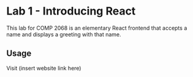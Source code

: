 # Lab 1 - Introducing React

This lab for COMP 2068 is an elementary React frontend that accepts a name and displays a greeting with that name.

## Usage

Visit (insert website link here)